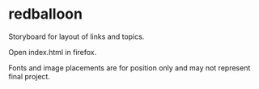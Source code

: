 # redballoon
Storyboard for layout of links and topics.

Open index.html in firefox.

Fonts and image placements are for position only and may not represent final project.

